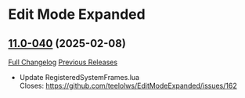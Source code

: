 # Edit Mode Expanded

## [11.0-040](https://github.com/teelolws/EditModeExpanded/tree/11.0-040) (2025-02-08)
[Full Changelog](https://github.com/teelolws/EditModeExpanded/compare/11.0-039...11.0-040) [Previous Releases](https://github.com/teelolws/EditModeExpanded/releases)

- Update RegisteredSystemFrames.lua  
    Closes: https://github.com/teelolws/EditModeExpanded/issues/162  
